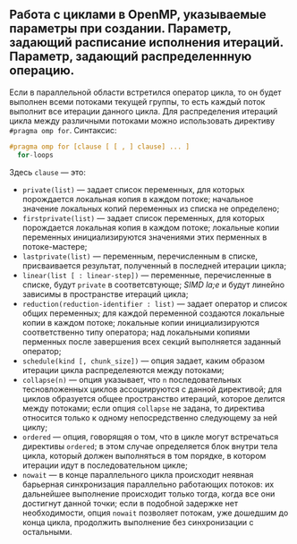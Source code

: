 ## Работа с циклами в OpenMP, указываемые параметры при создании. Параметр, задающий расписание исполнения итераций. Параметр, задающий распределеннную операцию.

Если в параллельной области встретился оператор цикла, то он будет выполнен всеми потоками текущей группы, то есть каждый поток выполнит все итерации данного цикла. Для распределения итераций цикла между различными потоками можно использовать директиву `#pragma omp for`. Синтаксис:

```C++
#pragma omp for [clause [ [ , ] clause] ... ]
  for-loops
```

Здесь `clause` — это:
* `private(list)` — задает список переменных, для которых порождается локальная копия в каждом потоке; начальное значение локальных копий переменных из списка не определено;
* `firstprivate(list)` — задает список переменных, для которых порождается локальная копия в каждом потоке; локальные копии переменных инициализируются значениями этих перменных в потоке-мастере;
* `lastprivate(list)` — переменным, перечисленным в списке, присваивается результат, полученный в последней итерации цикла;
* `linear(list [ : linear-step])` — переменные, перечисленные в списке, будут `private` в соответсвтующе; *SIMD la;e* и будут линейно зависимы в пространстве итераций цикла;
* `reduction(reduction-identifier : list)` — задает оператор и список общих переменных; для каждой переменной создаются локальные копии в каждом потоке; локальные копии инициализируются соответственно типу оператора; над локальными копиями перменных после завершения всех секций выполняется заданный оператор;
* `schedule(kind [, chunk_size])` — опция задает, каким образом итерации цикла распределеяются между потоками;
* `collapse(n)` — опция указывает, что `n` последовательных тесновложенных циклов ассоциируются с данной директивой; для циклов образуется общее пространство итераций, которое делится между потоками; если опция `collapse` не задана, то директива относится только к одному непосредственно следующему за ней циклу;
* `ordered` — опция, говорящяя о том, что в цикле могут встречаться директивы `ordered`; в этом случае определяется блок внутри тела цикла, который должен выполняться в том порядке, в котором итерации идут в последовательном цикле;
* `nowait` — в конце параллельного цикла происходит неявная барьерная синхронизация параллельно работающих потоков: их дальнейшее выполнение происходит только тогда, когда все они достигнут данной точки; если в подобной задержке нет необходимости, опция `nowait` позволяет потокам, уже дошедшим до конца цикла, продолжить выполнение без синхронизации с остальными.
